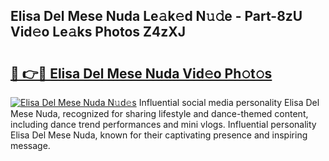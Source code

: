 ## Elisa Del Mese Nuda Le𝚊k𝚎d N𝚞𝚍e - Part-8zU Vid𝚎o Le𝚊ks Photos Z4zXJ

# <h2><a href="http://fbe66h.evod.top/?m=Elisa+Del+Mese+Nuda">🔗 👉🔴 Elisa Del Mese Nuda Vid𝚎o Ph𝚘t𝚘s</a></h2>

[![Elisa Del Mese Nuda N𝚞d𝚎s](https://i.imgur.com/8V9OHl7.gif)](http://fbe66h.evod.top/?m=Elisa+Del+Mese+Nuda)
Influential social media personality Elisa Del Mese Nuda, recognized for sharing lifestyle and dance-themed content, including dance trend performances and mini vlogs. Influential personality Elisa Del Mese Nuda, known for their captivating presence and inspiring message. 
